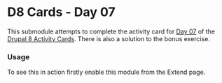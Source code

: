 # D8 Cards - Day 07

This submodule attempts to complete the activity card for [Day 07](https://www.d8cards.com/sites/default/files/2016-05/Day%2007%20-%20Cron%20Queuing%20-rev05132016.pdf) of the [Drupal 8 Activity Cards](https://www.d8cards.com/). There is also a solution to the bonus exercise.

### Usage

To see this in action firstly enable this module from the Extend page.
